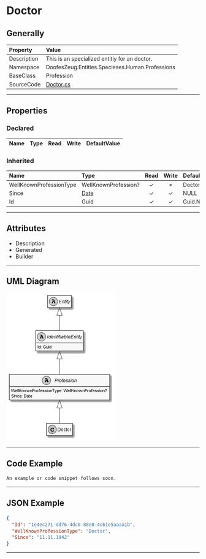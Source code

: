 ﻿# Doctor

## Generally

|Property|Value|
|:-|:-|
|Description|This is an specialized entitiy for an doctor.|
|Namespace|DoofesZeug.Entities.Specieses.Human.Professions|
|BaseClass|Profession|
|SourceCode|[Doctor.cs](../../../../DoofesZeug.Library/Src/Entities/Specieses/Human/Professions/Doctor.cs)|

---

## Properties

### Declared

|Name|Type|Read|Write|DefaultValue|
|:---|:---|:--:|:---:|:-----------|

### Inherited

|Name|Type|Read|Write|DefaultValue|
|:---|:---|:--:|:---:|:-----------|
|WellKnownProfessionType|WellKnownProfession?|&#x2713;|&#x2717;|Doctor|
|Since|[Date](../../Entities/DoofesZeug.Entities.DateAndTime/Date.md)|&#x2713;|&#x2713;|NULL|
|Id|Guid|&#x2713;|&#x2713;|Guid.NewGuid()|

---

## Attributes

- Description
- Generated
- Builder

---

## UML Diagram

![Doctor.png](./Doctor.png "Doctor")

---

## Code Example

```cs
An example or code snippet follows soon.
```

---

## JSON Example

```json
{
  "Id": "1e4ec271-dd76-4dc0-88e8-4c61e5aaaa1b",
  "WellKnownProfessionType": "Doctor",
  "Since": "11.11.1942"
}
```

---

